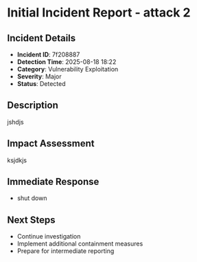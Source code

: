 
# Initial Incident Report - attack 2

## Incident Details
- **Incident ID**: 7f208887
- **Detection Time**: 2025-08-18 18:22
- **Category**: Vulnerability Exploitation
- **Severity**: Major
- **Status**: Detected

## Description
jshdjs

## Impact Assessment
ksjdkjs

## Immediate Response
- shut down

## Next Steps
- Continue investigation
- Implement additional containment measures
- Prepare for intermediate reporting
            
